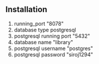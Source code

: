 ## Installation
1. running_port
   "8078"
2. database type
   postgresql
3. postgresql running port
   "5432"
4. database name
   "library"
5. postgresql username
   "postgres"
6. postgresql password
   "siroj1294"   

